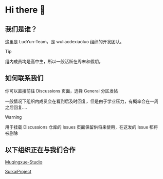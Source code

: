 # Hi there 👋

## 我们是谁？

这里是 LuoYun-Team，是 wuliaodexiaoluo 组织的开发团队。

>[!TIP]
>组内成员均是高中生，所以一般活跃在周末和假期。

## 如何联系我们

你可以直接前往 Discussions 页面，选择 General 分区发帖

一般情况下组织内成员会在看到后及时回复，但是由于学业压力，有概率会在一周之后回复....

>[!WARNING]
>用于挂载 Discussions 仓库的 Issues 页面保留供将来使用，在这发的 Issue 都将被删除

## 以下组织正在与我们合作

[Muqingxue-Studio](https://github.com/Muqingxue-Studio)

[SuikaiProject](https://github.com/SuikaiProject)
